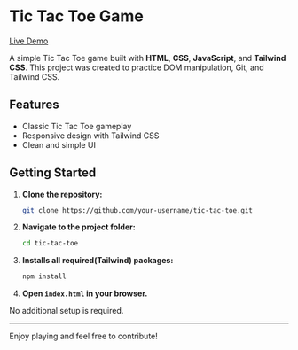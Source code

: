# Tic Tac Toe Game

[Live Demo](https://your-live-link-here.com)

A simple Tic Tac Toe game built with **HTML**, **CSS**, **JavaScript**, and **Tailwind CSS**. This project was created to practice DOM manipulation, Git, and Tailwind CSS.

## Features

- Classic Tic Tac Toe gameplay
- Responsive design with Tailwind CSS
- Clean and simple UI

## Getting Started

1. **Clone the repository:**
    ```bash
    git clone https://github.com/your-username/tic-tac-toe.git
    ```
2. **Navigate to the project folder:**
    ```bash
    cd tic-tac-toe
    ```
3. **Installs all required(Tailwind) packages:**
    ```bash
    npm install
    ```
4. **Open `index.html` in your browser.**

No additional setup is required.

---

Enjoy playing and feel free to contribute!
